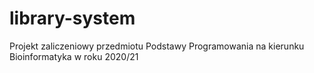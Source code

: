 # library-system
Projekt zaliczeniowy przedmiotu Podstawy Programowania na kierunku Bioinformatyka w roku 2020/21
